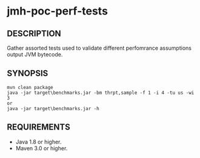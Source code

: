 jmh-poc-perf-tests
================
DESCRIPTION
-----------------

Gather assorted tests used to validate different perfomrance assumptions
output JVM bytecode.

SYNOPSIS
-----------------

    mvn clean package
    java -jar target\benchmarks.jar -bm thrpt,sample -f 1 -i 4 -tu us -wi 3
    or
    java -jar target\benchmarks.jar -h

REQUIREMENTS
-----------------

* Java 1.8 or higher.
* Maven 3.0 or higher.
